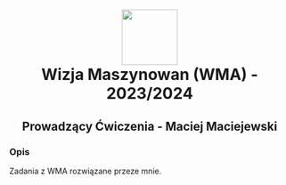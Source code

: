 <h1 align="center">
  <div>
    <img width="100" src="https://user-images.githubusercontent.com/88508650/178162459-1cb35c87-903c-4a3b-8b63-b2aa88e344b0.svg" alt="" />
  </div>
Wizja Maszynowan (WMA) - 2023/2024
</h1>

<h2 align="center"> Prowadzący Ćwiczenia - Maciej Maciejewski </h2>
<h3>Opis</h3>
Zadania z WMA rozwiązane przeze mnie.
